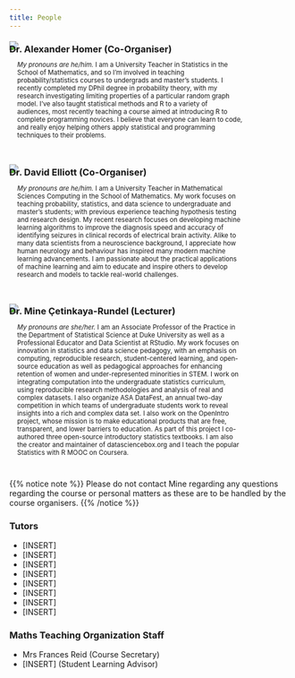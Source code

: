 ```yaml
---
title: People
---
```


<style>
/* Two image containers */
.column_small {
  margin-top:-40px;
  float: left;
  width: 20%;
  min-width: 20%;
  padding: 0em;
  white-space: normal;
}

.column_large {
  margin-top:-30px;
  float: left;
  width: 80%;
  min-width: 80%;
  padding: 1em;
  white-space: normal;
}

/* Clear floats after image containers */
.row::after {
  content: "";
  clear: both;
  display: table;
  white-space: normal;
}
</style>

### Dr. Alexander Homer (Co-Organiser)

<div class="row">
  <div class="column_small">
    <img src="/images/people/alex.jpg" />
    <p style="margin-top: -40px; text-align: center; font-size: 3vw;"><a id="MailAlex"><i class="far fa-envelope" style="margin-right:1vw;"></i></a><a id="AlexWeb"><i class="fas fa-home"></i></a>
    <a id="AlexGitHub"><i class="fab fa-github" style="margin-right:1vw;"></i></a></p>
  </div>
  <div class="column_large">
    <p style= "text-align: left; font-size: 1.2vw; overflow:hidden;"><em>My pronouns are he/him.</em>  I am a University Teacher in Statistics in the School of Mathematics, and so I’m involved in teaching probability/statistics courses to undergrads and master’s students.  I recently completed my DPhil degree in probability theory, with my research investigating limiting properties of a particular random graph model.  I’ve also taught statistical methods and R to a variety of audiences, most recently teaching a course aimed at introducing R to complete programming novices.  I believe that everyone can learn to code, and really enjoy helping others apply statistical and programming techniques to their problems.</p>
  </div>
</div>

### Dr. David Elliott (Co-Organiser)

<div class="row">
  <div class="column_small">
    <img src="/images/people/david.jpg" />
    <p style="margin-top: -40px; text-align: center; font-size: 3vw;"><a id="MailDavid"><i class="far fa-envelope" style="margin-right:1vw;"></i></a><a id="DavidWeb"><i class="fas fa-home"></i></a>
    <a id="DavidGitHub"><i class="fab fa-github" style="margin-right:1vw;"></i></a></p>
  </div>
  <div class="column_large">
    <p style= "text-align: left; font-size: 1.2vw; overflow:hidden;"><em>My pronouns are he/him.</em> I am a University Teacher in Mathematical Sciences Computing in the School of Mathematics. My work focuses on teaching probability, statistics, and data science to undergraduate and master’s students; with previous experience teaching hypothesis testing and research design. My recent research focuses on developing machine learning algorithms to improve the diagnosis speed and accuracy of identifying seizures in clinical records of electrical brain activity. Alike to many data scientists from a neuroscience background, I appreciate how human neurology and behaviour has inspired many modern machine learning advancements. I am passionate about the practical applications of machine learning and aim to educate and inspire others to develop research and models to tackle real-world challenges.</p>
  </div>
</div>

### Dr. Mine Çetinkaya-Rundel (Lecturer)

<div class="row">
  <div class="column_small">
    <img src="/images/people/mine.jpg" />
    <p style="margin-top: -40px; text-align: center; font-size: 3vw;"><a id="MineWeb"><i class="fas fa-home"></i></a>
    <a id="MineGitHub"><i class="fab fa-github" style="margin-right:1vw;"></i></a></p>
  </div>
  <div class="column_large">
    <p style= "text-align: left; font-size: 1.2vw; overflow:hidden;"><em>My pronouns are she/her.</em> I am an Associate Professor of the Practice in the Department of Statistical Science at Duke University as well as a Professional Educator and Data Scientist at RStudio. My work focuses on innovation in statistics and data science pedagogy, with an emphasis on computing, reproducible research, student-centered learning, and open-source education as well as pedagogical approaches for enhancing retention of women and under-represented minorities in STEM. I work on integrating computation into the undergraduate statistics curriculum, using reproducible research methodologies and analysis of real and complex datasets. I also organize ASA DataFest, an annual two-day competition in which teams of undergraduate students work to reveal insights into a rich and complex data set. I also work on the OpenIntro project, whose mission is to make educational products that are free, transparent, and lower barriers to education. As part of this project I co-authored three open-source introductory statistics textbooks. I am also the creator and maintainer of datasciencebox.org and I teach the popular Statistics with R MOOC on Coursera.</p>
  </div>
</div>

{{% notice note %}}
Please do not contact Mine regarding any questions regarding the course or personal matters as these are to be handled by the course organisers.
{{% /notice %}}

### Tutors
<ul>
  <li>[INSERT] <a id="TutorMail"><i class="far fa-envelope"></i></a></li>
  <li>[INSERT] <a id="TutorMail"><i class="far fa-envelope"></i></a></li>
  <li>[INSERT] <a id="TutorMail"><i class="far fa-envelope"></i></a></li>
  <li>[INSERT] <a id="TutorMail"><i class="far fa-envelope"></i></a></li>
  <li>[INSERT] <a id="TutorMail"><i class="far fa-envelope"></i></a></li>
  <li>[INSERT] <a id="TutorMail"><i class="far fa-envelope"></i></a></li>
  <li>[INSERT] <a id="TutorMail"><i class="far fa-envelope"></i></a></li>
  <li>[INSERT] <a id="TutorMail"><i class="far fa-envelope"></i></a></li>
</ul>

### Maths Teaching Organization Staff
<ul>
  <li> Mrs Frances Reid (Course Secretary) <a id="CourseSec"><i class="far fa-envelope"></i></a></li>
  <li>[INSERT] (Student Learning Advisor) <a id="SLA"><i class="far fa-envelope"></i></a></li>
</ul>

<!-- To setup the links -->  
<script src="/js/links.js"/>